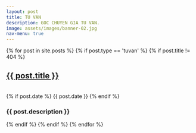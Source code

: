 ```yaml
---
layout: post
title: TU VAN
description: GOC CHUYEN GIA TU VAN.
image: assets/images/banner-02.jpg
nav-menu: true
---
```


<!-- All post -->

<div class="inner">
{% for post in site.posts %}
{% if post.type == 'tuvan' %}
{% if post.title != 404 %}
	<p>
	<a href="{{site.baseurl}}{{post.url}}" class="portfolio-box" >
		<h2>{{ post.title }}</h2>
	</a>
	<!-- {% if post.image %}<span class="image main"><img src="{{ site.baseurl }}/{{ post.image }}" alt="" /></span>{% endif %} -->
	<br>{% if post.date %} {{ post.date }} {% endif %}
	<br><h3>{{ post.description }}</h3>
	</p>
{% endif %}
{% endif %}
{% endfor %}
</div>
